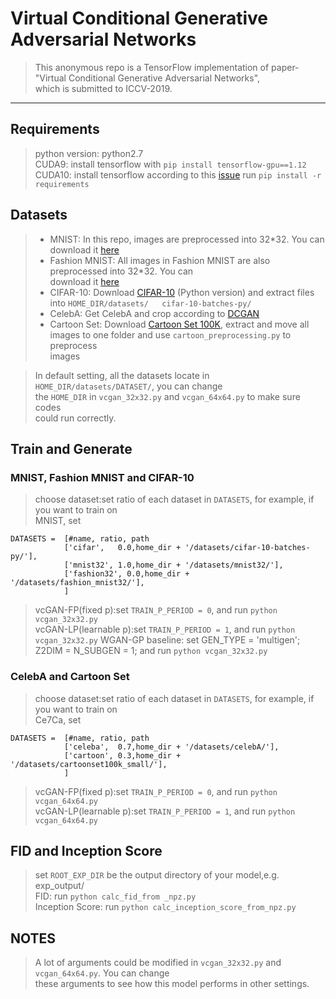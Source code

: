 # Virtual Conditional Generative Adversarial Networks
> This anonymous repo is a TensorFlow implementation of paper-"Virtual Conditional Generative Adversarial Networks",  
> which is submitted to ICCV-2019.

---

## Requirements
> python version: python2.7  
> CUDA9: install tensorflow with `pip install tensorflow-gpu==1.12`
> CUDA10: install tensorflow according to this [issue][6]
> run `pip install -r requirements`

## Datasets
> * MNIST: In this repo, images are preprocessed into 32*32. You can download it [here][1]  
> * Fashion MNIST: All images in Fashion MNIST are also preprocessed into 32*32. You can  
> download it [here][2] 
> * CIFAR-10: Download [CIFAR-10][3] (Python version) and extract files into `HOME_DIR/datasets/  
> cifar-10-batches-py/` 
> * CelebA: Get CelebA and crop according to [DCGAN][4] 
> * Cartoon Set: Download [Cartoon Set 100K][5], extract and move all images to one folder and use `cartoon_preprocessing.py` to preprocess  
> images

> In default setting, all the datasets locate in `HOME_DIR/datasets/DATASET/`, you can change  
> the `HOME_DIR` in `vcgan_32x32.py` and `vcgan_64x64.py` to make sure codes  
> could run correctly.

## Train and Generate

### MNIST, Fashion MNIST and CIFAR-10
> choose dataset:set ratio of each dataset in `DATASETS`, for example, if you want to train on  
> MNIST, set
```
DATASETS =  [#name, ratio, path
            ['cifar',   0.0,home_dir + '/datasets/cifar-10-batches-py/'],
            ['mnist32', 1.0,home_dir + '/datasets/mnist32/'],
            ['fashion32', 0.0,home_dir + '/datasets/fashion_mnist32/'],
            ]
```
> vcGAN-FP(fixed p):set `TRAIN_P_PERIOD = 0`, and run `python vcgan_32x32.py`  
> vcGAN-LP(learnable p):set `TRAIN_P_PERIOD = 1`, and run `python vcgan_32x32.py`
> WGAN-GP baseline: set GEN_TYPE = 'multigen'; Z2DIM = N_SUBGEN = 1; and run `python vcgan_32x32.py`

### CelebA and Cartoon Set
> choose dataset:set ratio of each dataset in `DATASETS`, for example, if you want to train on  
> Ce7Ca, set
```
DATASETS =  [#name, ratio, path
            ['celeba',  0.7,home_dir + '/datasets/celebA/'],
            ['cartoon', 0.3,home_dir + '/datasets/cartoonset100k_small/'],
            ]
```
> vcGAN-FP(fixed p):set `TRAIN_P_PERIOD = 0`, and run `python vcgan_64x64.py`  
> vcGAN-LP(learnable p):set `TRAIN_P_PERIOD = 1`, and run `python vcgan_64x64.py`

## FID and Inception Score
> set `ROOT_EXP_DIR` be the output directory of your model,e.g. exp_output/  
> FID: run `python calc_fid_from _npz.py`  
> Inception Score: run `python calc_inception_score_from_npz.py`  

## NOTES
> A lot of arguments could be modified in `vcgan_32x32.py` and `vcgan_64x64.py`. You can change  
> these arguments to see how this model performs in other settings.

[1]:https://www.dropbox.com/s/m09wssvhwe790w1/mnist32.zip?dl=0
[2]:https://www.dropbox.com/s/3vs30y3me0hqp3e/fashion_mnist32.zip?dl=0
[3]:https://www.cs.toronto.edu/~kriz/cifar.html
[4]:https://github.com/soumith/dcgan.torch
[5]:https://google.github.io/cartoonset/
[6]:https://github.com/tensorflow/tensorflow/issues/22706

